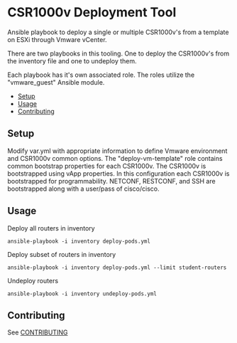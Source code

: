 # CSR1000v Deployment Tool

Ansible playbook to deploy a single or multiple CSR1000v's
from a template on ESXi through Vmware vCenter.

There are two playbooks in this tooling. One to deploy the
CSR1000v's from the inventory file and one to undeploy them.

Each playbook has it's own associated role. The roles utilize
the "vmware_guest" Ansible module.

* [Setup](#setup)
* [Usage](#usage)
* [Contributing](#contributing)

## Setup

Modify var.yml with appropriate information to define Vmware
environment and CSR1000v common options. The "deploy-vm-template"
role contains common bootstrap properties for each CSR1000v. The CSR1000v
is bootstrapped using vApp properties. In this configuration each CSR1000v
is bootstrapped for programmability. NETCONF, RESTCONF, and SSH are bootstrapped
along with a user/pass of cisco/cisco.

## Usage

Deploy all routers in inventory
```
ansible-playbook -i inventory deploy-pods.yml
```

Deploy subset of routers in inventory
```
ansible-playbook -i inventory deploy-pods.yml --limit student-routers
```

Undeploy routers
```
ansible-playbook -i inventory undeploy-pods.yml
```

## Contributing
See [CONTRIBUTING](./CONTRIBUTING.md)